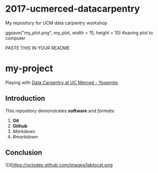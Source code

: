 # 2017-ucmerced-datacarpentry
My repository for UCM data carpentry workshop

ggsave("my_plot.png", my_plot, width = 15, height = 10) #saving plot to computer


PASTE THIS IN YOUR README

# my-project

Playing with [Data Carpentry at UC Merced -  Yosemite](https://snacktavish.github.io/2017-08-17-Yosemite/).

## Introduction

This repository demonstrates **software** and _formats_:

1. **Git**
1. **Github**
1. _Markdown_
1. _Rmarkdown_

## Conclusion

![](https://octodex.github.com/images/labtocat.png
